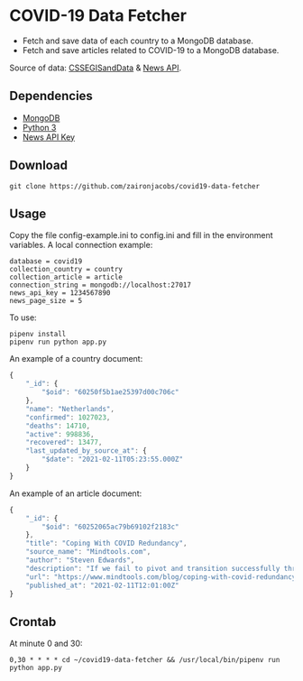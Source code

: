 COVID-19 Data Fetcher
=================

* Fetch and save data of each country to a MongoDB database.
* Fetch and save articles related to COVID-19 to a MongoDB database.

Source of data: [CSSEGISandData](https://github.com/CSSEGISandData/COVID-19) & [News API](https://newsapi.org/).

## Dependencies

- [MongoDB](https://www.mongodb.com/)
- [Python 3](https://www.python.org/downloads/)
- [News API Key](https://newsapi.org/)

## Download

```console
git clone https://github.com/zaironjacobs/covid19-data-fetcher
```

## Usage

Copy the file config-example.ini to config.ini and fill in the environment variables. A local connection example:

```
database = covid19
collection_country = country
collection_article = article
connection_string = mongodb://localhost:27017
news_api_key = 1234567890
news_page_size = 5
```

To use:

```console
pipenv install
pipenv run python app.py
```

An example of a country document:

```javascript
{
    "_id": {
        "$oid": "60250f5b1ae25397d00c706c"
    },
    "name": "Netherlands",
    "confirmed": 1027023,
    "deaths": 14710,
    "active": 998836,
    "recovered": 13477,
    "last_updated_by_source_at": {
        "$date": "2021-02-11T05:23:55.000Z"
    }
}
```

An example of an article document:

```javascript
{
    "_id": {
        "$oid": "60252065ac79b69102f2183c"
    },
    "title": "Coping With COVID Redundancy",
    "source_name": "Mindtools.com",
    "author": "Steven Edwards",
    "description": "If we fail to pivot and transition successfully through...",
    "url": "https://www.mindtools.com/blog/coping-with-covid-redundancy/",
    "published_at": "2021-02-11T12:01:00Z"
}
```

## Crontab

At minute 0 and 30:

```
0,30 * * * * cd ~/covid19-data-fetcher && /usr/local/bin/pipenv run python app.py
```
